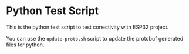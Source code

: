 # Python Test Script

This is the python test script to test conectivity with ESP32 project.

You can use the `update-proto.sh` script to update the protobuf generated files for python.